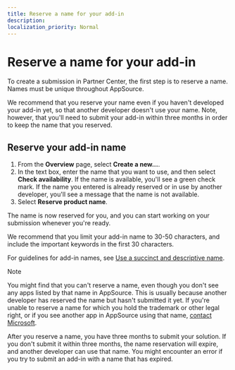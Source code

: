 ```yaml
---
title: Reserve a name for your add-in
description: 
localization_priority: Normal
---
```


# Reserve a name for your add-in

To create a submission in Partner Center, the first step is to reserve a name. Names must be unique throughout AppSource.

We recommend that you reserve your name even if you haven't developed your add-in yet, so that another developer doesn't use your name. Note, however, that you'll need to submit your add-in within three months in order to keep the name that you reserved.

## Reserve your add-in name

1.  From the **Overview** page, select **Create a new...**.
2.  In the text box, enter the name that you want to use, and then select **Check availability**. 
    If the name is available, you'll see a green check mark. 
    If the name you entered is already reserved or in use by another developer, you'll see a message that the name is not available.
3.  Select **Reserve product name**.

The name is now reserved for you, and you can start working on your submission whenever you're ready. 

We recommend that you limit your add-in name to 30-50 characters, and include the important keywords in the first 30 characters.

For guidelines for add-in names, see [Use a succinct and descriptive name](create-effective-office-store-listings.md#use-a-succinct-and-descriptive-title).

> [!NOTE]
> You might find that you can't reserve a name, even though you don't see any apps listed by that name in AppSource. This is usually because another developer has reserved the name but hasn't submitted it yet. If you're unable to reserve a name for which you hold the trademark or other legal right, or if you see another app in AppSource using that name, [contact Microsoft](https://go.microsoft.com/fwlink/p/?LinkId=233777).

After you reserve a name, you have three months to submit your solution. If you don't submit it within three months, the name reservation will expire, and another developer can use that name. You might encounter an error if you try to submit an add-in with a name that has expired.